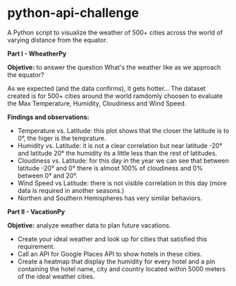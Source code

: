 # python-api-challenge
A Python script to visualize the weather of 500+ cities across the world of varying distance from the equator.

**Part I - WheatherPy**

**Objetive:** to answer the question What's the weather like as we approach the equator?

As we expected (and the data confirms), it gets hotter... The dataset created is for 500+ cities around the world ramdomly choosen to evaluate the Max Temperature, Humidity, Cloudiness and Wind Speed.

**Findings and observations:**

- Temperature vs. Latitude: this plot shows that the closer the latitude is to 0°, the higer is the temprature.
- Humidity vs. Latitude: it is not a clear correlation but near latitude -20° and latitude 20° the humidity its a little less than the rest of latitudes.
- Cloudiness vs. Latitude: for this day in the year we can see that between latitude -20° and 0° there is almost 100% of cloudiness and 0% between 0° and 20°.
- Wind Speed vs Latitude: there is not visible correlation in this day (more data is required in another seasons.)
- Northen and Southern Hemispheres has very similar behaviors.

**Part II - VacationPy**

**Objetive:** analyze weather data to plan future vacations.

- Create your ideal weather and look up for cities that satisfied this requirement.
- Call an API for Google Places API to show hotels in these cities.
- Create a heatmap that display the humidity for every hotel and a pin containing the hotel name, city and country located within 5000 meters of the ideal weather cities.
